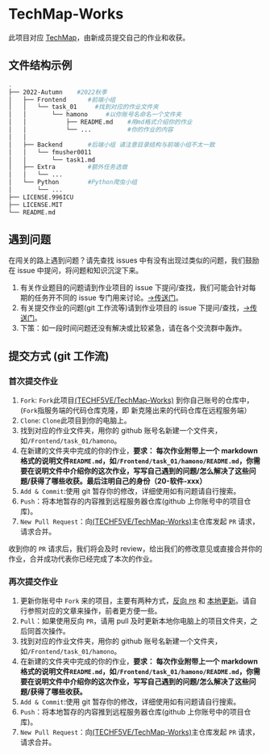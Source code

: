# TechMap-Works

此项目对应 [TechMap](https://github.com/TECHF5VE/TechMap)，由新成员提交自己的作业和收获。

## 文件结构示例

```bash
.
├── 2022-Autumn    #2022秋季
│   ├── Frontend      #前端小组
│   │   └── task_01     #找到对应的作业文件夹
│   │       └── hamono     #以你账号名命名一个文件夹
│   │           ├── README.md    #用md格式介绍你的作业
│   │           └── ...          #你的作业的内容
│   │
│   ├── Backend       #后端小组 请注意目录结构与前端小组不太一致
│   │   └── fmusher0011
│   │       └── task1.md
│   ├── Extra         #额外任务选做
│   │   └── ...
│   └── Python        #Python爬虫小组
│       └── ...
├── LICENSE.996ICU
├── LICENSE.MIT
└── README.md
```

## 遇到问题

在闯关的路上遇到问题？请先查找 issues 中有没有出现过类似的问题，我们鼓励在 issue 中提问，将问题和知识沉淀下来。

1. 有关作业题目的问题请到作业项目的 issue 下提问/查找，我们可能会针对每期的任务开不同的 issue 专门用来讨论。[->传送门](https://github.com/TECHF5VE/TechMap/issues)。
2. 有关提交作业的问题(git 工作流等)请到作业项目的 issue 下提问/查找，[->传送门](https://github.com/TECHF5VE/TechMap-Works/issues)。
3. 下策：如一段时间问题还没有解决或比较紧急，请在各个交流群中轰炸。

## 提交方式 (git 工作流)

### 首次提交作业

1. `Fork`: `Fork`此项目[(TECHF5VE/TechMap-Works)](https://github.com/TECHF5VE/TechMap-Works) 到你自己账号的仓库中，(`Fork`指服务端的代码仓库克隆，即 新克隆出来的代码仓库在远程服务端）
2. `Clone`: `Clone`此项目到你的电脑上。
3. 找到对应的作业文件夹，用你的 github 账号名新建一个文件夹，如`/Frontend/task_01/hamono`。
4. 在新建的文件夹中完成的你的作业，**要求： 每次作业附带上一个 markdown 格式的说明文件`README.md`，如`/Frontend/task_01/hamono/README.md`，你需要在说明文件中介绍你的这次作业，写写自己遇到的问题/怎么解决了这些问题/获得了哪些收获。最后注明自己的身份（20-软件-xxx）**
5. `Add & Commit`:使用 git 暂存你的修改，详细使用如有问题请自行搜索。
6. `Push`：将本地暂存的内容推到远程服务器仓库(github 上你账号中的项目仓库)。
7. `New Pull Request`：向[(TECHF5VE/TechMap-Works)](https://github.com/TECHF5VE/TechMap-Works)主仓库发起 `PR` 请求，请求合并。

收到你的 `PR` 请求后，我们将会及时 review，给出我们的修改意见或直接合并你的作业，合并成功代表你已经完成了本次的作业。

### 再次提交作业

1. 更新你账号中 `Fork` 来的项目，主要有两种方式，[反向 `PR`](https://www.zhihu.com/question/20393785/answer/30725725) 和 [本地更新](https://www.zhihu.com/question/28676261/answer/44606041)。请自行参照对应的文章来操作，前者更方便一些。
2. `Pull`：如果使用反向 `PR`，请用 pull 及时更新本地你电脑上的项目文件夹，之后同首次操作。
3. 找到对应的作业文件夹，用你的 github 账号名新建一个文件夹，如`/Frontend/task_01/hamono`。
4. 在新建的文件夹中完成的你的作业，**要求： 每次作业附带上一个 markdown 格式的说明文件`README.md`，如`/Frontend/task_01/hamono/README.md`，你需要在说明文件中介绍你的这次作业，写写自己遇到的问题/怎么解决了这些问题/获得了哪些收获。**
5. `Add & Commit`:使用 git 暂存你的修改，详细使用如有问题请自行搜索。
6. `Push`：将本地暂存的内容推到远程服务器仓库(github 上你账号中的项目仓库)。
7. `New Pull Request`：向[(TECHF5VE/TechMap-Works)](https://github.com/TECHF5VE/TechMap-Works)主仓库发起 `PR` 请求，请求合并。
